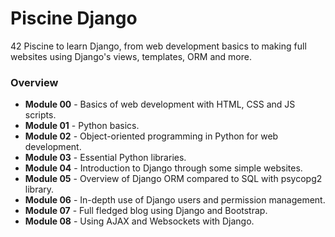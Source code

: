 # Piscine Django
42 Piscine to learn Django, from web development basics to making full websites using Django's views, templates, ORM and more.

### Overview
- **Module 00** - Basics of web development with HTML, CSS and JS scripts.
- **Module 01** - Python basics.
- **Module 02** - Object-oriented programming in Python for web development.
- **Module 03** - Essential Python libraries.
- **Module 04** - Introduction to Django through some simple websites.
- **Module 05** - Overview of Django ORM compared to SQL with psycopg2 library.
- **Module 06** - In-depth use of Django users and permission management.
- **Module 07** - Full fledged blog using Django and Bootstrap.
- **Module 08** - Using AJAX and Websockets with Django. 
